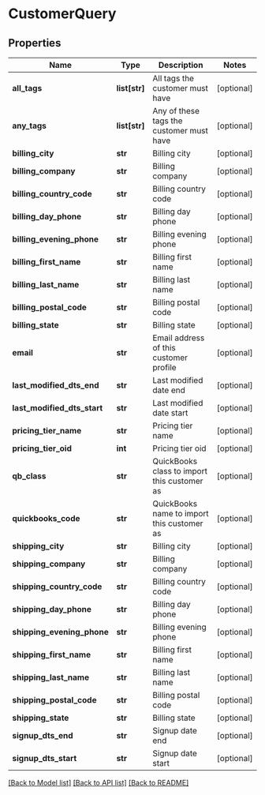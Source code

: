 # CustomerQuery

## Properties
Name | Type | Description | Notes
------------ | ------------- | ------------- | -------------
**all_tags** | **list[str]** | All tags the customer must have | [optional] 
**any_tags** | **list[str]** | Any of these tags the customer must have | [optional] 
**billing_city** | **str** | Billing city | [optional] 
**billing_company** | **str** | Billing company | [optional] 
**billing_country_code** | **str** | Billing country code | [optional] 
**billing_day_phone** | **str** | Billing day phone | [optional] 
**billing_evening_phone** | **str** | Billing evening phone | [optional] 
**billing_first_name** | **str** | Billing first name | [optional] 
**billing_last_name** | **str** | Billing last name | [optional] 
**billing_postal_code** | **str** | Billing postal code | [optional] 
**billing_state** | **str** | Billing state | [optional] 
**email** | **str** | Email address of this customer profile | [optional] 
**last_modified_dts_end** | **str** | Last modified date end | [optional] 
**last_modified_dts_start** | **str** | Last modified date start | [optional] 
**pricing_tier_name** | **str** | Pricing tier name | [optional] 
**pricing_tier_oid** | **int** | Pricing tier oid | [optional] 
**qb_class** | **str** | QuickBooks class to import this customer as | [optional] 
**quickbooks_code** | **str** | QuickBooks name to import this customer as | [optional] 
**shipping_city** | **str** | Billing city | [optional] 
**shipping_company** | **str** | Billing company | [optional] 
**shipping_country_code** | **str** | Billing country code | [optional] 
**shipping_day_phone** | **str** | Billing day phone | [optional] 
**shipping_evening_phone** | **str** | Billing evening phone | [optional] 
**shipping_first_name** | **str** | Billing first name | [optional] 
**shipping_last_name** | **str** | Billing last name | [optional] 
**shipping_postal_code** | **str** | Billing postal code | [optional] 
**shipping_state** | **str** | Billing state | [optional] 
**signup_dts_end** | **str** | Signup date end | [optional] 
**signup_dts_start** | **str** | Signup date start | [optional] 

[[Back to Model list]](../README.md#documentation-for-models) [[Back to API list]](../README.md#documentation-for-api-endpoints) [[Back to README]](../README.md)


